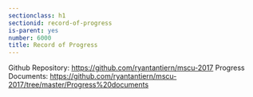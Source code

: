 ```yaml
---
sectionclass: h1
sectionid: record-of-progress
is-parent: yes
number: 6000
title: Record of Progress
---
```


Github Repository:  https://github.com/ryantantiern/mscu-2017
Progress Documents: https://github.com/ryantantiern/mscu-2017/tree/master/Progress%20documents